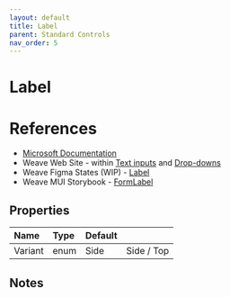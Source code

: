 ```yaml
---
layout: default
title: Label
parent: Standard Controls
nav_order: 5
---
```


# Label

# References
- [Microsoft Documentation](https://learn.microsoft.com/en-us/dotnet/desktop/wpf/controls/label?view=netframeworkdesktop-4.8&viewFallbackFrom=netdesktop-7.0)
- Weave Web Site - within [Text inputs](https://weave.autodesk.com/web/components/text-inputs) and [Drop-downs](https://weave.autodesk.com/web/components/drop-downs)
- Weave Figma States (WIP) - [Label](https://www.figma.com/file/ALLi7jxsFfwlJKiXkz7YAa/2.0-dev-ref?type=design&node-id=603%3A111835&mode=dev)
- Weave MUI Storybook - [FormLabel](https://pages.git.autodesk.com/design-system/weave-mui/?path=/story/components-formlabel-text-inputs--default-story)

## Properties

|**Name**|**Type**|**Default**||
|:-------------|:-------------|:-------------|:-------------|
|Variant|enum|Side| Side / Top |

## Notes

